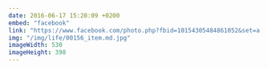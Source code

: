 ```yaml
---
date: 2016-06-17 15:20:09 +0200
embed: "facebook"
link: "https://www.facebook.com/photo.php?fbid=10154305484861052&set=a.421296941051.197407.707231051&type=3"
img: "/img/life/00156_item.md.jpg"
imageWidth: 530
imageHeight: 398
---
```

